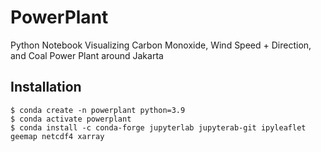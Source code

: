 # PowerPlant
Python Notebook Visualizing Carbon Monoxide, Wind Speed + Direction, and Coal Power Plant around Jakarta

## Installation

```
$ conda create -n powerplant python=3.9
$ conda activate powerplant
$ conda install -c conda-forge jupyterlab jupyterab-git ipyleaflet geemap netcdf4 xarray
```
